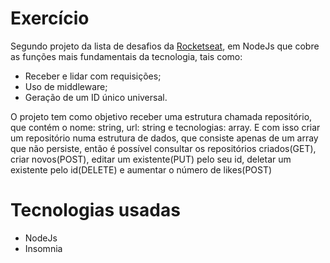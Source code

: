 # Exercício
Segundo projeto da lista de desafios da [Rocketseat](https://github.com/rocketseat-education/bootcamp-gostack-desafios), em NodeJs que cobre as funções mais fundamentais da tecnologia, tais como:
  - Receber e lidar com requisições;
  - Uso de middleware;
  - Geração de um ID único universal.

O projeto tem como objetivo receber uma estrutura chamada repositório, que contém o nome: string, url: string e tecnologias: array. E com isso criar um repositório numa estrutura de dados, que consiste apenas de um array que não persiste, então é possível consultar os repositórios criados(GET), criar novos(POST), editar um existente(PUT) pelo seu id, deletar um existente pelo id(DELETE) e aumentar o número de likes(POST)

# Tecnologias usadas
 - NodeJs
 - Insomnia
